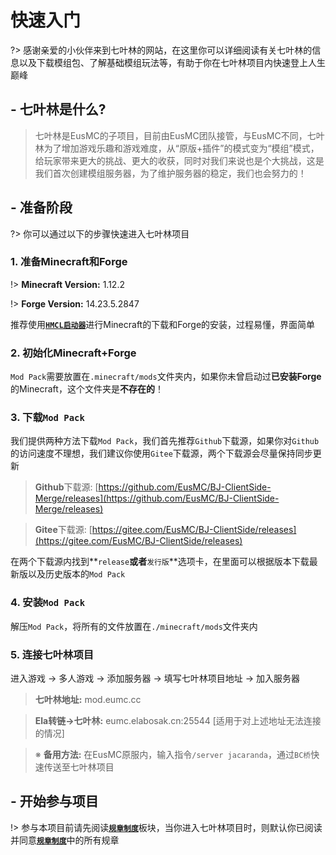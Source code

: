 # **快速入门**

?> 感谢亲爱的小伙伴来到七叶林的网站，在这里你可以详细阅读有关七叶林的信息以及下载模组包、了解基础模组玩法等，有助于你在七叶林项目内快速登上人生巅峰

## - 七叶林是什么?
> 七叶林是EusMC的子项目，目前由EusMC团队接管，与EusMC不同，七叶林为了增加游戏乐趣和游戏难度，从“原版+插件”的模式变为“模组”模式，给玩家带来更大的挑战、更大的收获，同时对我们来说也是个大挑战，这是我们首次创建模组服务器，为了维护服务器的稳定，我们也会努力的！

## - 准备阶段

?> 你可以通过以下的步骤快速进入七叶林项目

### 1. 准备Minecraft和Forge

!> **Minecraft Version:** 1.12.2

!> **Forge Version:** 14.23.5.2847

推荐使用[**`HMCL启动器`**](https://www.mcbbs.net/thread-142335-1-1.html)进行Minecraft的下载和Forge的安装，过程易懂，界面简单

### 2. 初始化Minecraft+Forge

`Mod Pack`需要放置在`.minecraft/mods`文件夹内，如果你未曾启动过**已安装Forge**的Minecraft，这个文件夹是**不存在的**！

### 3. 下载`Mod Pack`

我们提供两种方法下载`Mod Pack`，我们首先推荐`Github`下载源，如果你对`Github`的访问速度不理想，我们建议你使用`Gitee`下载源，两个下载源会尽量保持同步更新

> **Github**下载源: [https://github.com/EusMC/BJ-ClientSide-Merge/releases](https://github.com/EusMC/BJ-ClientSide-Merge/releases)

> **Gitee**下载源: [https://gitee.com/EusMC/BJ-ClientSide/releases](https://gitee.com/EusMC/BJ-ClientSide/releases)

在两个下载源内找到**`release`**或者**`发行版`**选项卡，在里面可以根据版本下载最新版以及历史版本的`Mod Pack`

### 4. 安装`Mod Pack`

解压`Mod Pack`，将所有的文件放置在`./minecraft/mods`文件夹内

### 5. 连接七叶林项目

进入游戏 -> 多人游戏 -> 添加服务器 -> 填写七叶林项目地址 -> 加入服务器

> **七叶林地址:** mod.eumc.cc

> **Ela转链->七叶林:** eumc.elabosak.cn:25544 [适用于对上述地址无法连接的情况]

> ※ **备用方法:** 在EusMC原服内，输入指令`/server jacaranda`，通过`BC桥`快速传送至七叶林项目

## - 开始参与项目

!> 参与本项目前请先阅读[**`规章制度`**](post/rules)板块，当你进入七叶林项目时，则默认你已阅读并同意[**`规章制度`**](post/rules)中的所有规章